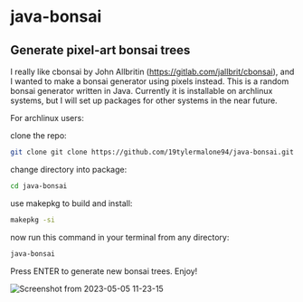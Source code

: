 # java-bonsai
## Generate pixel-art bonsai trees

I really like cbonsai by John Allbritin (https://gitlab.com/jallbrit/cbonsai), and I wanted to make a bonsai generator using pixels instead. This is a random bonsai generator written in Java. Currently it is installable on archlinux systems, but I will set up packages for other systems in the near future.

For archlinux users:

clone the repo:

```bash
git clone git clone https://github.com/19tylermalone94/java-bonsai.git
```


change directory into package:

```bash
cd java-bonsai
```


use makepkg to build and install:

```bash
makepkg -si
```


now run this command in your terminal from any directory:

```bash
java-bonsai
```


Press ENTER to generate new bonsai trees. Enjoy!

![Screenshot from 2023-05-05 11-23-15](https://user-images.githubusercontent.com/88516482/236526999-1ea8f18a-306b-4717-8fa2-77a8a2df4c26.png)






